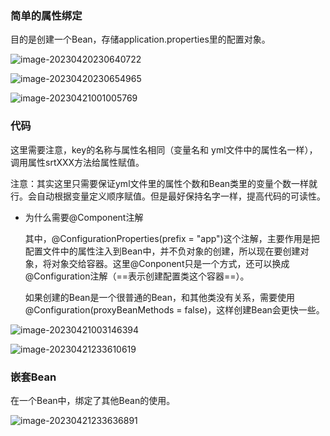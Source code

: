 ### 简单的属性绑定

目的是创建一个Bean，存储application.properties里的配置对象。

![image-20230420230640722](C:\Users\MKID\AppData\Roaming\Typora\typora-user-images\image-20230420230640722.png)

![image-20230420230654965](C:\Users\MKID\AppData\Roaming\Typora\typora-user-images\image-20230420230654965.png)

![image-20230421001005769](C:\Users\MKID\AppData\Roaming\Typora\typora-user-images\image-20230421001005769.png)

### 代码

这里需要注意，key的名称与属性名相同（变量名和 yml文件中的属性名一样），调用属性srtXXX方法给属性赋值。

注意：其实这里只需要保证yml文件里的属性个数和Bean类里的变量个数一样就行。会自动根据变量定义顺序赋值。但是最好保持名字一样，提高代码的可读性。

- 为什么需要@Component注解

  其中，@ConfigurationProperties(prefix = "app")这个注解，主要作用是把配置文件中的属性注入到Bean中，并不负对象的创建，所以现在要创建对象，将对象交给容器。这里@Conponent只是一个方式，还可以换成@Configuration注解（==表示创建配置类这个容器==）。

  如果创建的Bean是一个很普通的Bean，和其他类没有关系，需要使用@Configuration(proxyBeanMethods = false)，这样创建Bean会更快一些。

![image-20230421003146394](C:\Users\MKID\AppData\Roaming\Typora\typora-user-images\image-20230421003146394.png)

![image-20230421233610619](C:\Users\MKID\AppData\Roaming\Typora\typora-user-images\image-20230421233610619.png)

### 嵌套Bean

在一个Bean中，绑定了其他Bean的使用。

![image-20230421233636891](C:\Users\MKID\AppData\Roaming\Typora\typora-user-images\image-20230421233636891.png)